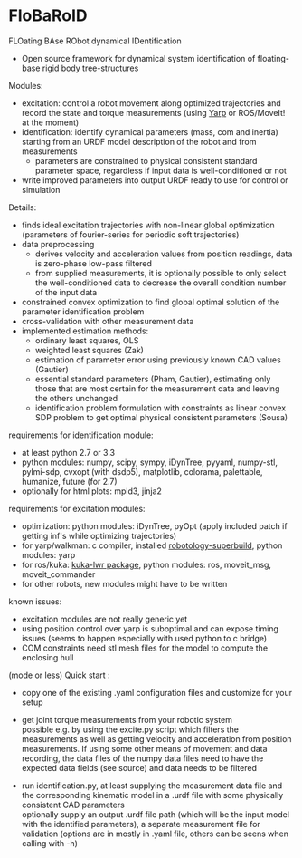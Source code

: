 # FloBaRoID 

FLOating BAse RObot dynamical IDentification

- Open source framework for dynamical system identification of floating-base rigid body tree-structures

Modules:

* excitation: control a robot movement along optimized trajectories and record the state and torque measurements (using [Yarp](https://github.com/robotology/yarp) or ROS/MoveIt! at the moment)
* identification: identify dynamical parameters (mass, com and inertia) starting from an URDF model description of the robot and from measurements
	* parameters are constrained to physical consistent standard parameter space, regardless if input data is well-conditioned or not
* write improved parameters into output URDF ready to use for control or simulation

Details:

* finds ideal excitation trajectories with non-linear global optimization (parameters of fourier-series for periodic soft trajectories) 
* data preprocessing
	* derives velocity and acceleration values from position readings, data is zero-phase low-pass filtered
	* from supplied measurements, it is optionally possible to only select the well-conditioned data to decrease the overall condition number of the input data
* constrained convex optimization to find global optimal solution of the parameter identification problem
* cross-validation with other measurement data
* implemented estimation methods:
  * ordinary least squares, OLS
  * weighted least squares (Zak)
  * estimation of parameter error using previously known CAD values (Gautier)
  * essential standard parameters (Pham, Gautier), estimating only those that are most certain for the measurement data and leaving the others unchanged
  * identification problem formulation with constraints as linear convex SDP problem to get optimal physical consistent parameters (Sousa)

requirements for identification module:

* at least python 2.7 or 3.3
* python modules: numpy, scipy, sympy, iDynTree, pyyaml, numpy-stl, pylmi-sdp, cvxopt (with dsdp5), matplotlib, colorama, palettable, humanize, future (for 2.7)
* optionally for html plots: mpld3, jinja2

requirements for excitation modules:

* optimization: python modules: iDynTree, pyOpt (apply included patch if getting inf's while optimizing trajectories)
* for yarp/walkman: c compiler, installed [robotology-superbuild](https://github.com/robotology-playground/robotology-superbuild), python modules: yarp
* for ros/kuka: [kuka-lwr package](https://github.com/CentroEPiaggio/kuka-lwr), python modules: ros, moveit\_msg, moveit\_commander
* for other robots, new modules might have to be written

known issues:

* excitation modules are not really generic yet
* using position control over yarp is suboptimal and can expose timing issues (seems to happen especially with used python to c bridge)
* COM constraints need stl mesh files for the model to compute the enclosing hull

(mode or less) Quick start :

* copy one of the existing .yaml configuration files and customize for your setup

* get joint torque measurements from your robotic system   
   possible e.g. by using the excite.py script which filters the measurements as well as getting velocity and acceleration from position measurements.
   If using some other means of movement and data recording, the data files of the numpy data files need to have the expected data fields (see source) and data needs to be filtered

* run identification.py, at least supplying the measurement data file and the corresponding kinematic model in a .urdf file with some physically consistent CAD parameters    
   optionally supply an output .urdf file path (which will be the input model with the identified
   parameters), a separate measurement file for validation
   (options are in mostly in .yaml file, others can be seens when calling with -h)

